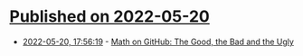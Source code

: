 # [Published on 2022-05-20](index.md)

* [2022-05-20, 17:56:19](https://news.ycombinator.com/item?id=31450597) - [Math on GitHub: The Good, the Bad and the Ugly](https://nschloe.github.io/2022/05/20/math-on-github.html)
